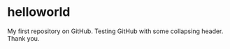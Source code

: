 helloworld
==========

My first repository on GitHub.
Testing GitHub with some collapsing header.
Thank you.
